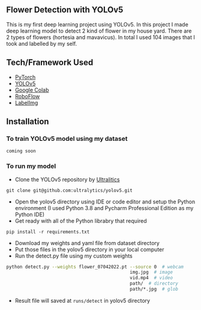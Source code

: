 ## Flower Detection with YOLOv5
This is my first deep learning project using YOLOv5. In this project I made deep learning model to detect 2 kind of flower in my house yard. There are 2 types of flowers (hortesia and mavavicus). In total I used 104 images that I took and labelled by my self.

## Tech/Framework Used
- [PyTorch](https://pytorch.org/hub/ultralytics_yolov5/)
- [YOLOv5](https://ultralytics.com/yolov5)
- [Google Colab](https://colab.research.google.com/)
- [RoboFlow](https://roboflow.com/)
- [LabelImg](https://tzutalin.github.io/labelImg/)

## Installation
### To train YOLOv5 model using my dataset
```
coming soon
```

### To run my model
- Clone the YOLOv5 repository by [Ultralitics](https://ultralytics.com/)
```
git clone git@github.com:ultralytics/yolov5.git
```
- Open the yolov5 directory using IDE or code editor and setup the Python environment (I used Python 3.8 and Pycharm Professional Edition as my Python IDE)
- Get ready with all of the Python librabry that required
```
pip install -r requirements.txt
```
- Download my weights and yaml file from dataset directory
- Put those files in the yolov5 directory in your local computer
- Run the detect.py file using my custom weights
```bash
python detect.py --weights flower_07042022.pt --source 0  # webcam
                                              img.jpg  # image
                                              vid.mp4  # video
                                              path/  # directory
                                              path/*.jpg  # glob
```
- Result file will saved at  `runs/detect` in yolov5 directory
